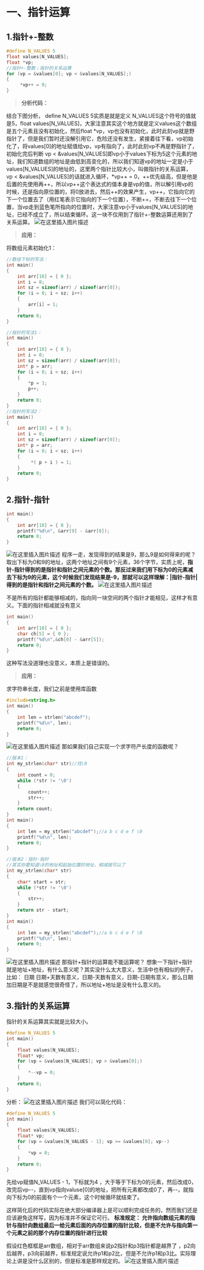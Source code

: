 # 一、指针运算

## 1.指针+-整数

```c
#define N_VALUES 5
float values[N_VALUES];
float *vp;
//指针+-整数；指针的关系运算
for (vp = &values[0]; vp < &values[N_VALUES];)
{
     *vp++ = 0;
}
```

> **分析代码：**



结合下图分析， define N_VALUES 5实质是就是定义 N_VALUES这个符号的值就是5，float values[N_VALUES]，大家注意其实这个地方就是定义values这个数组是五个元素且没有初始化，然后float *vp，vp也没有初始化，此时此刻vp就是野指针了，但是我们暂时还没解引用它，危险还没有发生，紧接着往下看，vp初始化了，将values[0]的地址赋值给vp，vp有指向了，此时此刻vp不再是野指针了，初始化完后判断 vp < &values[N_VALUES]即vp小于values下标为5这个元素的地址，我们知道数组的地址是由低到高变化的，所以我们知道vp的地址一定是小于values[N_VALUES]的地址的，这里两个指针比较大小，叫做指针的关系运算，  vp < &values[N_VALUES]的话就进入循环，*vp++ = 0，++优先级高，但是他是后置的先使用再++，所以vp++这个表达式的值本身是vp的值，所以解引用vp的时候，还是指向原位置的，将0放进去，然后++的效果产生，vp++，它指向它的下一个位置去了（用红笔表示它指向的下一个位置），不断++，不断去往下一个位置，当vp走到蓝色笔所指向的位置时，大家注意vp小于values[N_VALUES]的地址，已经不成立了，所以结束循环。这一块不仅用到了指针+-整数运算还用到了关系运算。
![在这里插入图片描述](https://img-blog.csdnimg.cn/ca841f352daa442d84e1742c5fb73b96.png)



> **应用：**


将数组元素初始化1：
```c
//数组下标的写法：
int main()
{
	int arr[10] = { 0 };
	int i = 0;
	int sz = sizeof(arr) / sizeof(arr[0]);
	for (i = 0; i < sz; i++)
	{
		arr[i] = 1;
	}
	return 0;
}
```

```c
//指针的写法1：
int main()
{
	int arr[10] = { 0 };
	int i = 0;
	int sz = sizeof(arr) / sizeof(arr[0]);
	int* p = arr;
	for (i = 0; i < sz; i++)
	{
		*p = 1;
		p++;
	}
	return 0;
}
//指针的写法2：
int main()
{
	int arr[10] = { 0 };
	int i = 0;
	int sz = sizeof(arr) / sizeof(arr[0]);
	int* p = arr;
	for (i = 0; i < sz; i++)
	{
         *( p + i ) = 1;
	}
	return 0;
}
```

## 2.指针-指针

```c
int main()
{
	int arr[10] = { 0 };
	printf("%d\n", &arr[9] - &arr[0]);
	return 0;
}
```
![在这里插入图片描述](https://img-blog.csdnimg.cn/79523f4c20c3467f82d989860a11f818.png)
程序一走，发现得到的结果是9，那么9是如何得来的呢？
取出下标为0和9的地址，这两个地址之间有9个元素，36个字节，实质上呢，**指针-指针得到的是指针和指针之间元素的个数。**那反过来我们用下标为0的元素减去下标为9的元素，这个时候我们发现结果是-9，那就可以这样理解：**|指针-指针|得到的是指针和指针之间元素的个数。** 
![在这里插入图片描述](https://img-blog.csdnimg.cn/b7dd3855d5ff4af4a5957aad73146d35.png)


不是所有的指针都能够相减的，指向同一块空间的两个指针才能相见，这样才有意义。下面的指针相减就没有意义

```c
int main()
{
	int arr[10] = { 0 };
	char ch[5] = { 0 };
	printf("%d\n",&ch[0] - &arr[5]);
	return 0;
}
```
这种写法没道理也没意义，本质上是错误的。

> **应用：**

求字符串长度，我们之前是使用库函数

```c
#include<string.h>
int main()
{
	int len = strlen("abcdef");
	printf("%d\n", len);
	return 0;
}
```
![在这里插入图片描述](https://img-blog.csdnimg.cn/fd9ba82efd804f22a350fc0427b8383d.png)
那如果我们自己实现一个求字符产长度的函数呢？

```c
//版本1：
int my_strlen(char* str)//找\0
{
	int count = 0;
	while (*str != '\0')
	{
		count++;
		str++;
	}
	return count;
}
int main()
{
	int len = my_strlen("abcdef");//a b c d e f \0
	printf("%d\n", len);
	return 0;
}
```

```c
//版本2：指针-指针
//其实你要知道\0的地址和起始位置的地址，相减就可以了
int my_strlen(char* str)
{
	char* start = str;
	while (*str != '\0')
	{
		str++;
	}
	return str - start;
}
int main()
{
	int len = my_strlen("abcdef");//a b c d e f \0
	printf("%d\n", len);
	return 0;
}
```
![在这里插入图片描述](https://img-blog.csdnimg.cn/34e291b9e89c4b8cbf2689385621f0d6.png)
那指针+指针的运算能不能运算呢？
想象一下指针+指针就是地址+地址，有什么意义呢？其实没什么太大意义，生活中也有相似的例子，比如：
日期
日期+天数有意义，日期-天数有意义，日期-日期有意义，那么日期加日期是不是就感觉很奇怪了，所以地址+地址是没有什么意义的。
## 3.指针的关系运算
指针的关系运算其实就是比较大小。

```c
#define N_VALUES 5
int main()
{
	float values[N_VALUES];
	float* vp;
	for (vp = &values[N_VALUES]; vp > &values[0];)
	{
		*--vp = 0;
	}
	return 0;
}
```
分析：
![在这里插入图片描述](https://img-blog.csdnimg.cn/12b898a05de04e3e9b363bc35c1539e5.png)
我们可以简化代码：

```c
#define N_VALUES 5
int main()
{
	float values[N_VALUES];
	float* vp;
	for (vp = &values[N_VALUES - 1]; vp >= &values[0]; vp--)
	{
		*vp = 0;
	}
	return 0;
}
```
先给vp赋值N_VALUES - 1，下标就为4 ，大于等于下标为0的元素，然后改成0，改完后vp--，直到vp指向valuse[0]的地址，把所有元素都改成0了，再--，就指向下标为0的前面有个一个元素，这个时候循环就结束了。

这样简化后的代码实际在绝大部分编译器上是可以顺利完成任务的，然而我们还是应该避免这样写，因为标准并不保证它可行。
**标准规定：
允许指向数组元素的指针与指针向数组最后一给元素后面的内存位置的指针比较，但是不允许与指向第一个元素之前的那个内存位置的指针进行比较**


假设红色框框是arr数组，相对于arr数组来说p2指针和p3指针都是越界了 ，p2向后越界，p3向前越界，标准规定说允许p1和p2比，但是不允许p1和p3比。实际理论上讲是没什么区别的，但是标准是那样规定的。
![在这里插入图片描述](https://img-blog.csdnimg.cn/36d84d21400548d9b78688fc033840cd.png)

